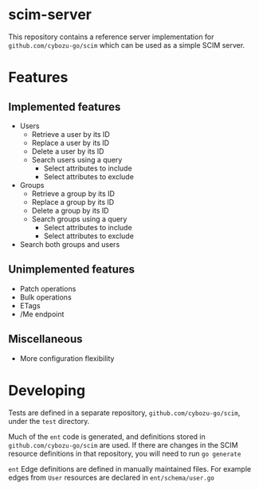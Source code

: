 scim-server
===========

This repository contains a reference server implementation for `github.com/cybozu-go/scim`
which can be used as a simple SCIM server.

# Features

## Implemented features

* Users
  * Retrieve a user by its ID
  * Replace a user by its ID
  * Delete a user by its ID
  * Search users using a query
    * Select attributes to include
    * Select attributes to exclude
* Groups
  * Retrieve a group by its ID
  * Replace a group by its ID
  * Delete a group by its ID
  * Search groups using a query
    * Select attributes to include
    * Select attributes to exclude
* Search both groups and users

## Unimplemented features

* Patch operations
* Bulk operations
* ETags
* /Me endpoint

## Miscellaneous

* More configuration flexibility

# Developing

Tests are defined in a separate repository, `github.com/cybozu-go/scim`, under the
`test` directory.

Much of the `ent` code is generated, and definitions stored in `github.com/cybozu-go/scim`
are used. If there are changes in the SCIM resource definitions in that repository,
you will need to run `go generate`

`ent` Edge definitions are defined in manually maintained files. For example
edges from `User` resources are declared in `ent/schema/user.go`
